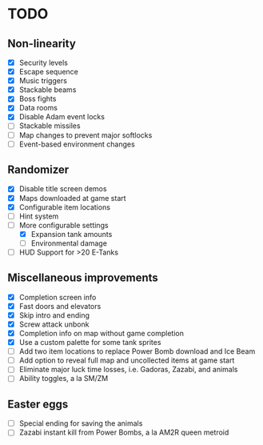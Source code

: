 TODO
====

## Non-linearity
- [x] Security levels
- [x] Escape sequence
- [x] Music triggers
- [x] Stackable beams
- [x] Boss fights
- [x] Data rooms
- [x] Disable Adam event locks
- [ ] Stackable missiles
- [ ] Map changes to prevent major softlocks
- [ ] Event-based environment changes

## Randomizer
- [x] Disable title screen demos
- [x] Maps downloaded at game start
- [x] Configurable item locations
- [ ] Hint system
- [ ] More configurable settings
  * [x] Expansion tank amounts
  * [ ] Environmental damage
- [ ] HUD Support for >20 E-Tanks

## Miscellaneous improvements
- [x] Completion screen info
- [x] Fast doors and elevators
- [x] Skip intro and ending
- [x] Screw attack unbonk
- [x] Completion info on map without game completion
- [x] Use a custom palette for some tank sprites
- [ ] Add two item locations to replace Power Bomb download and Ice Beam
- [ ] Add option to reveal full map and uncollected items at game start
- [ ] Eliminate major luck time losses, i.e. Gadoras, Zazabi, and animals
- [ ] Ability toggles, a la SM/ZM

## Easter eggs
- [ ] Special ending for saving the animals
- [ ] Zazabi instant kill from Power Bombs, a la AM2R queen metroid
